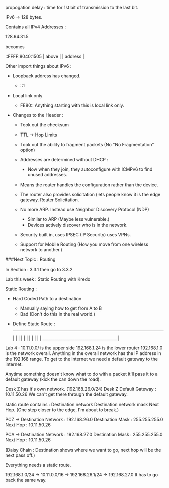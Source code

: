propogation delay : time for 1st bit of transmission to the last bit.

IPv6 -> 128 bytes.

Contains all IPv4 Addresses :

128.64.31.5

becomes

::FFFF:8040:1505
      | above   |
      | address |

Other import things about IPv6 :
  * Loopback address has changed.
    * ::1
  * Local link only
    * FE80:: Anything starting with this is local link only.

  * Changes to the Header :
    * Took out the checksum
    * TTL -> Hop Limits

    * Took out the ability to fragment packets (No "No Fragmentation" option)

    * Addresses are determined without DHCP :
      * Now when they join, they autoconfigure with ICMPv6 to find unused 
        addresses.
    * Means the router handles the configuration rather than the device.
    * The router also provides solicitation (lets people know it is the 
      edge gateway. Router Solicitation.

    * No more ARP. Instead use Neighbor Discovery Protocol (NDP)
      * Similar to ARP (Maybe less vulnerable.)
      * Devices actively discover who is in the network.

    * Security built in, uses IPSEC (IP Security) uses VPNs.
    * Support for Mobile Routing (How you move from one wireless network to another.)

###Next Topic : Routing

In Section : 3.3.1 then go to 3.3.2

Lab this week : Static Routing with Kredo


Static Routing :

  * Hard Coded Path to a destination
    * Manually saying how to get from A to B
    * Bad (Don't do this in the real world.)
  * Define Static Route : 




     _______________________________________
    |                                       |
    |                                       |
    |                                       |
    |                                       |
    |                                       |
    | _____________________________________ |

   Lab 4 :
   10.11.0.0/ is the upper side
   192.168.1.24 is the lower router
   192.168.1.0 is the network overall.
   Anything in the overall network has the IP address in the 192.168 range.
   To get to the internet we need a default gateway to the internet.

  Anytime something doesn't know what to do with a packet it'll pass it to a default gateway (kick 
  the can down the road).

  Desk Z has it's own network. (192.168.26.0/24)
  Desk Z Default Gateway : 10.11.50.26
  We can't get there through the default gateway.

  static route contains :
    Destination network
    Destination network mask
    Next Hop. (One step closer to the edge, I'm about to break.)

  PCZ -> Destination Network : 192.168.26.0
         Destination Mask    : 255.255.255.0
         Next Hop            : 10.11.50.26

  PCA -> Destination Network : 192.168.27.0
         Destination Mask    : 255.255.255.0
         Next Hop            : 10.11.50.26

  (Daisy Chain : Destination shows where we want to go, next hop will be the next pass off.)

  Everything needs a static route.


  192.168.1.0/24 -> 10.11.0.0/16 -> 192.168.26.1/24 -> 192.168.27.0
  It has to go back the same way.
